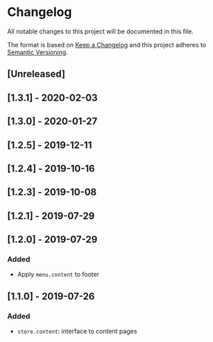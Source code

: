 # Changelog

All notable changes to this project will be documented in this file.

The format is based on [Keep a Changelog](http://keepachangelog.com/en/1.0.0/)
and this project adheres to [Semantic Versioning](http://semver.org/spec/v2.0.0.html).

## [Unreleased]

## [1.3.1] - 2020-02-03

## [1.3.0] - 2020-01-27

## [1.2.5] - 2019-12-11

## [1.2.4] - 2019-10-16

## [1.2.3] - 2019-10-08

## [1.2.1] - 2019-07-29

## [1.2.0] - 2019-07-29

### Added

- Apply `menu.content` to footer

## [1.1.0] - 2019-07-26

### Added

- `store.content`: interface to content pages